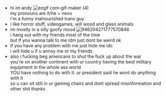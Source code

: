 - hi im andy ![ezgif com-gif-maker (4)](https://user-images.githubusercontent.com/100468611/155840684-aee56bd1-7c51-4721-ae7c-8d0a76e13d0d.png)
 <br> my pronouns are it/he + neos <br> i'm a funny malnourished trans guy
- i like horror stuff, videogames, will wood and glass animals
- im mostly in a silly goofy mood ![946204271777570846](https://user-images.githubusercontent.com/100468611/155839645-f65abdd9-fe04-4367-9bc1-c3facc177923.gif)
<br> i hang out with my friends most of the time
<br> but if you wanna talk to me idm just dont be weird ok
- if you have any problem with me just hide me idc <br> i will hide u if u annoy me or my friends
- also i fucking beg americans to shut the fuck up about the war <br> you're on another continent with ur country having the best military equipment in the whole ass world <br> YOU have nothing to do with it. ur president said he wont do anything with it <br> so u can sit still in ur gaming chairs and dont spread misinformation and other shit thanks
